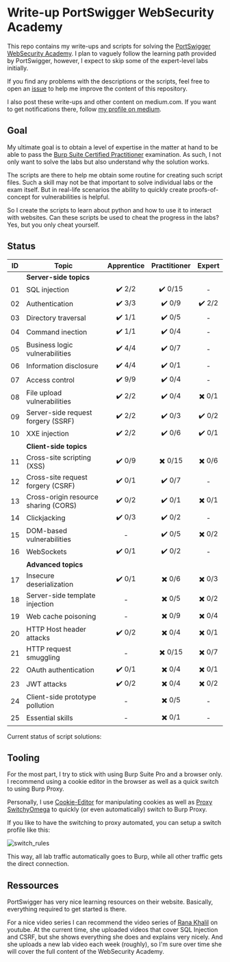
# Write-up PortSwigger WebSecurity Academy

This repo contains my write-ups and scripts for solving the [PortSwigger WebSecurity Academy](https://portswigger.net/web-security). I plan to vaguely follow the learning path provided by PortSwigger, however, I expect to skip some of the expert-level labs initially.

If you find any problems with the descriptions or the scripts, feel free to open an [issue](https://github.com/frank-leitner/portswigger-websecurity-academy/issues) to help me improve the content of this repository.

I also post these write-ups and other content on medium.com. If you want to get notifications there, follow [my profile on medium](https://medium.com/@frank.leitner). 

## Goal

My ultimate goal is to obtain a level of expertise in the matter at hand to be able to pass the [Burp Suite Certified Practitioner](https://portswigger.net/web-security/certification) examination. As such, I not only want to solve the labs but also understand why the solution works.

The scripts are there to help me obtain some routine for creating such script files. Such a skill may not be that important to solve individual labs or the exam itself. But in real-life scenarios the ability to quickly create proofs-of-concept for vulnerabilities is helpful. 

So I create the scripts to learn about python and how to use it to interact with websites. Can these scripts be used to cheat the progress in the labs? Yes, but you only cheat yourself.

## Status

| ID | Topic | Apprentice | Practitioner | Expert | 
| --- | --- | :---: | :---: | :---: |
|    | **Server-side topics** ||||
| 01 | SQL injection | :heavy_check_mark: 2/2 | :heavy_check_mark: 0/15 | - |
| 02 | Authentication | :heavy_check_mark: 3/3 | :heavy_check_mark: 0/9 | :heavy_check_mark: 2/2 | 
| 03 | Directory traversal | :heavy_check_mark: 1/1 | :heavy_check_mark: 0/5 | - |
| 04 | Command inection | :heavy_check_mark: 1/1 | :heavy_check_mark: 0/4 | - |
| 05 | Business logic vulnerabilities | :heavy_check_mark: 4/4 | :heavy_check_mark: 0/7 | - |
| 06 | Information disclosure | :heavy_check_mark: 4/4 | :heavy_check_mark: 0/1 | - |
| 07 | Access control | :heavy_check_mark: 9/9 | :heavy_check_mark: 0/4 | - |
| 08 | File upload vulnerabilities | :heavy_check_mark: 2/2 | :heavy_check_mark: 0/4 | :heavy_multiplication_x: 0/1 |
| 09 | Server-side request forgery (SSRF) | :heavy_check_mark: 2/2 | :heavy_check_mark: 0/3 | :heavy_check_mark: 0/2 |
| 10 | XXE injection | :heavy_check_mark: 2/2 | :heavy_check_mark: 0/6 | :heavy_check_mark: 0/1|
|    | **Client-side topics** ||||
| 11 | Cross-site scripting (XSS) | :heavy_check_mark: 0/9 | :heavy_multiplication_x: 0/15 | :heavy_multiplication_x: 0/6 |
| 12 | Cross-site request forgery (CSRF) | :heavy_check_mark: 0/1 | :heavy_check_mark: 0/7 | - |
| 13 | Cross-origin resource sharing (CORS) | :heavy_check_mark: 0/2 | :heavy_check_mark: 0/1 | :heavy_multiplication_x: 0/1  |
| 14 | Clickjacking | :heavy_check_mark: 0/3 | :heavy_check_mark: 0/2 | - |
| 15 | DOM-based vulnerabilities | - | :heavy_check_mark: 0/5 | :heavy_multiplication_x: 0/2 |
| 16 | WebSockets | :heavy_check_mark: 0/1 | :heavy_check_mark: 0/2 | - |
|    | **Advanced topics** ||||
| 17 | Insecure deserialization | :heavy_check_mark: 0/1 | :heavy_multiplication_x: 0/6 | :heavy_multiplication_x: 0/3 |
| 18 | Server-side template injection | - | :heavy_multiplication_x: 0/5 | :heavy_multiplication_x: 0/2 |
| 19 | Web cache poisoning | - | :heavy_multiplication_x: 0/9 | :heavy_multiplication_x: 0/4 |
| 20 | HTTP Host header attacks | :heavy_check_mark: 0/2 | :heavy_multiplication_x: 0/4 | :heavy_multiplication_x: 0/1 |
| 21 | HTTP request smuggling | - | :heavy_multiplication_x: 0/15 | :heavy_multiplication_x: 0/7 |
| 22 | OAuth authentication | :heavy_check_mark: 0/1 | :heavy_multiplication_x: 0/4 | :heavy_multiplication_x: 0/1 |
| 23 | JWT attacks | :heavy_check_mark: 0/2 | :heavy_multiplication_x: 0/4 | :heavy_multiplication_x: 0/2 |
| 24 | Client-side prototype pollution | - | :heavy_multiplication_x: 0/5 | - |
| 25 | Essential skills | - | :heavy_multiplication_x: 0/1 | - |

Current status of script solutions:

## Tooling

For the most part, I try to stick with using Burp Suite Pro and a browser only. I recommend using a cookie editor in the browser as well as a quick switch to using Burp Proxy.

Personally, I use [Cookie-Editor](https://cookie-editor.cgagnier.ca/) for manipulating cookies as well as [Proxy SwitchyOmega](https://github.com/FelisCatus/SwitchyOmega) to quickly (or even automatically) switch to Burp Proxy.

If you like to have the switching to proxy automated, you can setup a switch profile like this:

![switch_rules](img/switch_rules.png)

This way, all lab traffic automatically goes to Burp, while all other traffic gets the direct connection.

## Ressources

PortSwigger has very nice learning resources on their website. Basically, everything required to get started is there.

For a nice video series I can recommend the video series of [Rana Khalil](https://www.youtube.com/c/RanaKhalil101/playlists) on youtube. At the current time, she uploaded videos that cover SQL Injection and CSRF, but she shows everything she does and explains very nicely. And she uploads a new lab video each week (roughly), so I'm sure over time she will cover the full content of the WebSecurity Academy.
